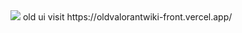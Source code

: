   <img src="https://nilahgod.is-a-cool-femboy.xyz/5IycgaaWX.png"/> 
  old ui visit  https://oldvalorantwiki-front.vercel.app/
